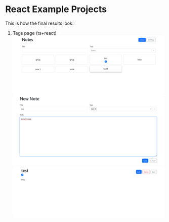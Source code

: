 # React Example Projects

This is how the final results look:

1. Tags page (ts+react)  
   ![Preview](./src/preview/home.png)
   ![Preview](./src/preview/create.png)
   ![Preview](./src/preview/edit.png)
